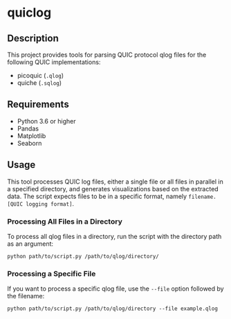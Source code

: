 # quiclog

## Description

This project provides tools for parsing QUIC protocol qlog files for the following QUIC implementations:

- picoquic (`.qlog`)
- quiche (`.sqlog`)

## Requirements
- Python 3.6 or higher
- Pandas
- Matplotlib
- Seaborn

## Usage
This tool processes QUIC log files, either a single file or all files in parallel in a specified directory, and generates visualizations based on the extracted data. The script expects files to be in a specific format, namely `filename.[QUIC logging format]`.

### Processing All Files in a Directory
To process all qlog files in a directory, run the script with the directory path as an argument:
```
python path/to/script.py /path/to/qlog/directory/
```

### Processing a Specific File
If you want to process a specific qlog file, use the `--file` option followed by the filename:
```
python path/to/script.py /path/to/qlog/directory --file example.qlog
```
